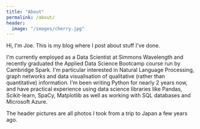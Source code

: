 ```yaml
---
title: "About"
permalink: /about/
header:
  image: "/images/cherry.jpg"
---
```


Hi, I'm Joe. This is my blog where I post about stuff I've done. 

I'm currently employed as a Data Scientist at Simmons Wavelength and recently graduated the Applied Data Science Bootcamp course run by Cambridge Spark. I'm particular interested in Natural Language Processing, graph networks and data visualisation of qualitative (rather than quantitative) information. I'm been writing Python for nearly 2 years now, and have practical experience using data science libraries like Pandas, Scikit-learn, SpaCy, Matplotlib as well as working with SQL databases and Microsoft Azure. 

The header pictures are all photos I took from a trip to Japan a few years ago. 
